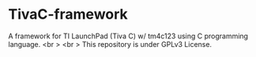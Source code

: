 # TivaC-framework
A framework for TI LaunchPad (Tiva C) w/ tm4c123 using C programming language.
<br \>
<br \>
This repository is under GPLv3 License.
